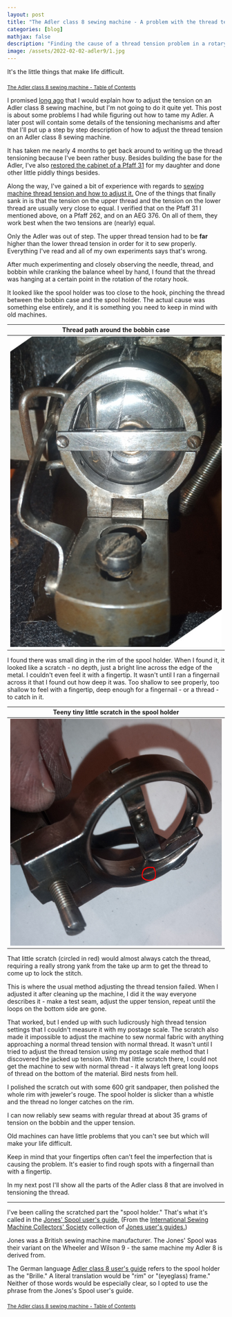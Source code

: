 ```yaml
---
layout: post
title: "The Adler class 8 sewing machine - A problem with the thread tension"
categories: [blog]
mathjax: false
description: "Finding the cause of a thread tension problem in a rotary hook sewing machine."
image: /assets/2022-02-02-adler9/1.jpg
---
```

It's the little things that make life difficult.

<sub>[The Adler class 8 sewing machine - Table of Contents](adler-toc)</sub>

I promised [long ago](adler2) that I would explain how to adjust the tension on an Adler class 8 sewing machine, but I'm not going to do it quite yet.  This post is about some problems I had while figuring out how to tame my Adler.  A later post will contain some details of the tensioning mechanisms and after that I'll put up a step by step description of how to adjust the thread tension on an Adler class 8 sewing machine.

It has taken me nearly 4 months to get back around to writing up the thread tensioning because I've been rather busy.  Besides building the base for the Adler, I've also [restored the cabinet of a Pfaff 31](pfaff31-toc) for my daughter and done other little piddly things besides.

Along the way, I've gained a bit of experience with regards to [sewing machine thread tension and how to adjust it.](threadtension)  One of the things that finally sank in is that the tension on the upper thread and the tension on the lower thread are usually very close to equal.  I verified that on the Pfaff 31 I mentioned above, on a Pfaff 262, and on an AEG 376.  On all of them, they work best when the two tensions are (nearly) equal.

Only the Adler was out of step.  The upper thread tension had to be **far** higher than the lower thread tension in order for it to sew properly.  Everything I've read and all of my own experiments says that's wrong.

After much experimenting and closely observing the needle, thread, and bobbin while cranking the balance wheel by hand, I found that the thread was hanging at a certain point in the rotation of the rotary hook.

It looked like the spool holder was too close to the hook, pinching the thread between the bobbin case and the spool holder.  The actual cause was something else entirely, and it is something you need to keep in mind with old machines.

|Thread path around the bobbin case|
|-------------------------|
|![Thread path around the bobbin case](/assets/2022-02-02-adler9/2.jpg)|

I found there was small ding in the rim of the spool holder.  When I found it, it looked like a scratch  - no depth, just a bright line across the edge of the metal.  I couldn't even feel it with a fingertip.  It wasn't until I ran a fingernail across it that I found out how deep it was.  Too shallow to see properly, too shallow to feel with a fingertip, deep enough for a fingernail - or a thread - to catch in it.

|Teeny tiny little scratch in the spool holder|
|-------------------------|
|![Teeny tiny little scratch in the spool holder](/assets/2022-02-02-adler9/1.jpg)|

That little scratch (circled in red) would almost always catch the thread, requiring a really strong yank from the take up arm to get the thread to come up to lock the stitch.

This is where the usual method adjusting the thread tension failed.  When I adjusted it after cleaning up the machine, I did it the way everyone describes it - make a test seam, adjust the upper tension, repeat until the loops on the bottom side are gone.

That worked, but I ended up with such ludicrously high thread tension settings that I couldn't measure it with my postage scale.  The scratch also made it impossible to adjust the machine to sew normal fabric with anything approaching a normal thread tension with normal thread.  It wasn't until I tried to adjust the thread tension using my postage scale method that I discovered the jacked up tension.  With that little scratch there, I could not get the machine to sew with normal thread - it always left great long loops of thread on the bottom of the material.  Bird nests from hell.

I polished the scratch out with some 600 grit sandpaper, then polished the whole rim with jeweler's rouge.  The spool holder is slicker than a whistle and the thread no longer catches on the rim.

I can now reliably sew seams with regular thread at about 35 grams of tension on the bobbin and the upper tension.

Old machines can have little problems that you can't see but which will make your life difficult.

Keep in mind that your fingertips often can't feel the imperfection that is causing the problem.  It's easier to find rough spots with a fingernail than with a fingertip.

In my next post I'll show all the parts of the Adler class 8 that are involved in tensioning the thread.

----

I've been calling the scratched part the "spool holder."  That's what it's called in the [Jones' Spool user's guide.](/assets/2022-02-02-adler9/jones_spool_short.pdf) (From the [International Sewing Machine Collectors' Society](https://ismacs.net) collection of [Jones user's guides.](https://ismacs.net/jones/))

Jones was a British sewing machine manufacturer.  The Jones' Spool was their variant on the Wheeler and Wilson 9 - the same machine my Adler 8 is derived from.

The German language [Adler class 8 user's guide](/assets/2021-11-23-adler7/Adler-Klasse-8-10-12-Bedienungsanleitung.pdf) refers to the spool holder as the "Brille."  A literal translation would be "rim" or "(eyeglass) frame."  Neither of those words would be especially clear, so I opted to use the phrase from the Jones's Spool user's guide. 

<sub>[The Adler class 8 sewing machine - Table of Contents](adler-toc)</sub>
 
